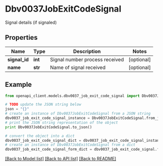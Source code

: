 # Dbv0037JobExitCodeSignal

Signal details (if signaled)

## Properties
Name | Type | Description | Notes
------------ | ------------- | ------------- | -------------
**signal_id** | **int** | Signal number process received | [optional] 
**name** | **str** | Name of signal received | [optional] 

## Example

```python
from openapi_client.models.dbv0037_job_exit_code_signal import Dbv0037JobExitCodeSignal

# TODO update the JSON string below
json = "{}"
# create an instance of Dbv0037JobExitCodeSignal from a JSON string
dbv0037_job_exit_code_signal_instance = Dbv0037JobExitCodeSignal.from_json(json)
# print the JSON string representation of the object
print Dbv0037JobExitCodeSignal.to_json()

# convert the object into a dict
dbv0037_job_exit_code_signal_dict = dbv0037_job_exit_code_signal_instance.to_dict()
# create an instance of Dbv0037JobExitCodeSignal from a dict
dbv0037_job_exit_code_signal_form_dict = dbv0037_job_exit_code_signal.from_dict(dbv0037_job_exit_code_signal_dict)
```
[[Back to Model list]](../README.md#documentation-for-models) [[Back to API list]](../README.md#documentation-for-api-endpoints) [[Back to README]](../README.md)


